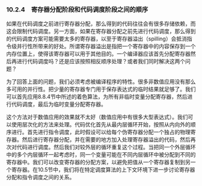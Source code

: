 ### 10.2.4　寄存器分配阶段和代码调度阶段之间的顺序

如果在代码调度之前进行寄存器分配，那么得到的代码往往会有很多存储依赖，而这会限制代码调度。另一方面，如果在寄存器分配之前先进行代码调度，那么得到的代码调度方案可能需要太多的寄存器，以至于寄存器溢出（spilling）会抵消指令级并行性所带来的好处。所谓寄存器溢出是指把一个寄存器中的内容保存到一个内存位置上，使得该寄存器可以用于其他目的。一个编译器应该首先分配寄存器然后再进行代码调度吗？还是应该按照相反顺序处理？或者我们同时解决这两个问题？

为了回答上面的问题，我们必须考虑被编译程序的特性。很多非数值应用没有那么多可用的并行性。把少量的寄存器专门用于保存表达式的临时结果就足够了。我们可以首先应用8.8.4节中所述的着色算法，为所有非临时变量分配寄存器，然后进行代码调度，最后为临时变量分配寄存器。

这个方法对于数值应用的效果就不太好（数值应用中有很多大型表达式）。我们可以使用层次化的方法来处理。代码优化首先从最内层循环开始，按照从内向外的顺序进行。首先进行指令调度，此时假设可以给每个伪寄存器分配一个独占的物理寄存器。然后进行寄存器分配，并在需要的地方加入处理寄存器溢出的代码，然后再次对代码进行调度。然后我们对较外层的循环重复这个过程。当把同一个外层循环中的多个内层循环一起考虑时，同一个变量可能在不同内层循环中被分配到不同的寄存器中。我们可以改变寄存器的分配方案，以避免把值从一个寄存器复制到另一个寄存器。在10.5节中，我们将在特定调度算法的上下文环境下进一步讨论寄存器分配和指令调度之间的关系。
